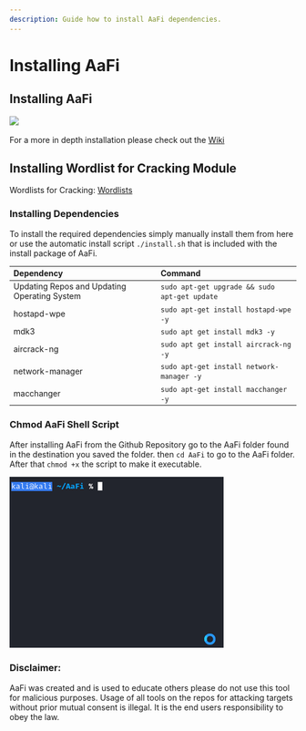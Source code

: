 ```yaml
---
description: Guide how to install AaFi dependencies.
---
```


# Installing AaFi

## Installing AaFi

![](https://user-images.githubusercontent.com/49574294/113787890-780fe080-9701-11eb-9af6-4813a7985928.png)

For a more in depth installation please check out the [Wiki](https://docs.aafi.xyz)

## Installing Wordlist for Cracking Module

Wordlists for Cracking: [Wordlists](https://www.mediafire.com/folder/e8ltrg1zo3oy9/Wordlists)

### Installing Dependencies

To install the required dependencies simply manually install them from here or use the automatic install script `./install.sh` that is included with the install package of AaFi.

| Dependency | Command |
| :--- | :--- |
| Updating Repos and Updating Operating System | `sudo apt-get upgrade && sudo apt-get update` |
| hostapd-wpe | `sudo apt-get install hostapd-wpe -y` |
| mdk3 | `sudo apt get install mdk3 -y` |
| aircrack-ng | `sudo apt get install aircrack-ng -y` |
| network-manager | `sudo apt-get install network-manager -y` |
| macchanger | `sudo apt-get install macchanger -y` |

### Chmod AaFi Shell Script

After installing AaFi from the Github Repository go to the AaFi folder found in the destination you saved the folder. then `cd AaFi` to go to the AaFi folder. After that `chmod +x` the script to make it executable.

![](.gitbook/assets/4oyxi9l7qr.gif)

### Disclaimer:

AaFi was created and is used to educate others please do not use this tool for malicious purposes. Usage of all tools on the repos for attacking targets without prior mutual consent is illegal. It is the end users responsibility to obey the law.

